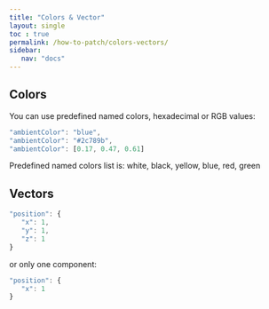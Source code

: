 ```yaml
---
title: "Colors & Vector"
layout: single
toc : true
permalink: /how-to-patch/colors-vectors/
sidebar:
   nav: "docs"  
---
```


## Colors

You can use predefined named colors, hexadecimal or RGB values:

```javascript
"ambientColor": "blue",
"ambientColor": "#2c789b",
"ambientColor": [0.17, 0.47, 0.61]
```

Predefined named colors list is: white, black, yellow, blue, red, green


## Vectors

```javascript
"position": {
   "x": 1,
   "y": 1,
   "z": 1
}
```

or only one component:

```javascript
"position": {
   "x": 1
}
```